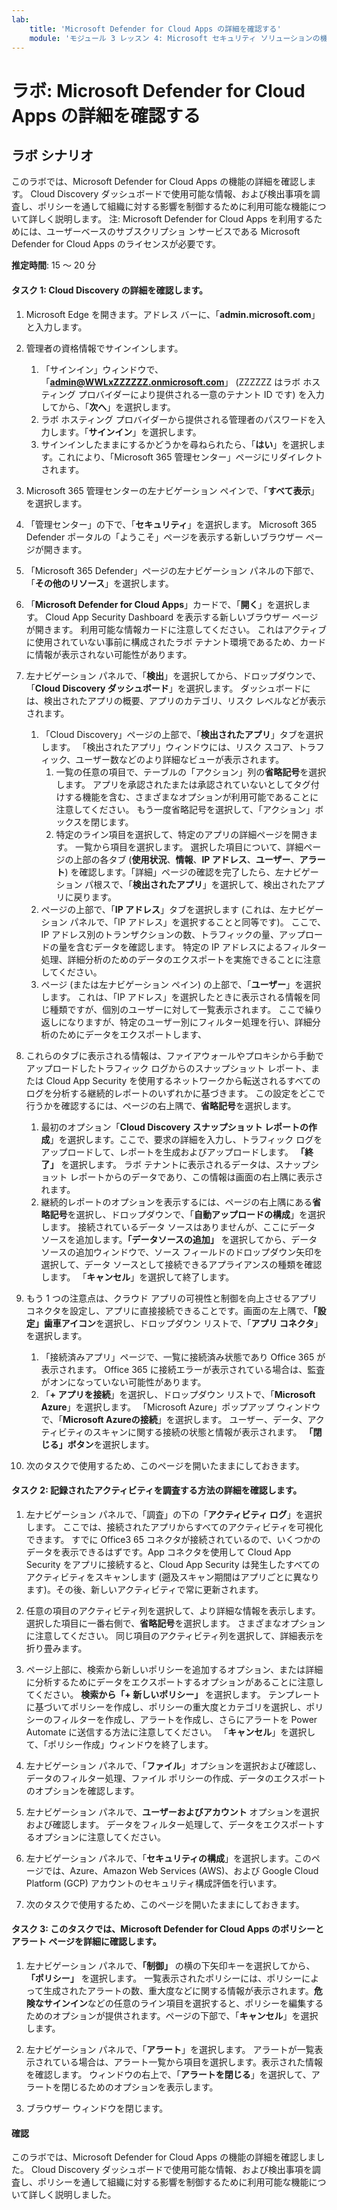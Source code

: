 ```yaml
---
lab:
    title: 'Microsoft Defender for Cloud Apps の詳細を確認する'
    module: 'モジュール 3 レッスン 4: Microsoft セキュリティ ソリューションの機能を説明する: Microsoft 365 Defender を使用した脅威に対する保護について説明する'
---
```



# ラボ: Microsoft Defender for Cloud Apps の詳細を確認する

## ラボ シナリオ
このラボでは、Microsoft Defender for Cloud Apps の機能の詳細を確認します。  Cloud Discovery ダッシュボードで使用可能な情報、および検出事項を調査し、ポリシーを通して組織に対する影響を制御するために利用可能な機能について詳しく説明します。  注:  Microsoft Defender for Cloud Apps を利用するためには、ユーザーベースのサブスクリプショ ンサービスである Microsoft Defender for Cloud Apps のライセンスが必要です。 

**推定時間**: 15 ～ 20 分

#### タスク 1: Cloud Discovery の詳細を確認します。

1.	Microsoft Edge を開きます。アドレス バーに、「**admin.microsoft.com**」と入力します。

1. 管理者の資格情報でサインインします。
    1. 「サインイン」ウィンドウで、「**admin@WWLxZZZZZZ.onmicrosoft.com**」 (ZZZZZZ はラボ ホスティング プロバイダーにより提供される一意のテナント ID です) を入力してから、「**次へ**」を選択します。
    1. ラボ ホスティング プロバイダーから提供される管理者のパスワードを入力します。「**サインイン**」を選択します。
    1. サインインしたままにするかどうかを尋ねられたら、「**はい**」を選択します。これにより、「Microsoft 365 管理センター」ページにリダイレクトされます。

1. Microsoft 365 管理センターの左ナビゲーション ペインで、「**すべて表示**」を選択します。

1. 「管理センター」の下で、「**セキュリティ**」を選択します。  Microsoft 365 Defender ポータルの「ようこそ」ページを表示する新しいブラウザー ページが開きます。  

1. 「Microsoft 365 Defender」ページの左ナビゲーション パネルの下部で、「**その他のリソース**」を選択します。

1. 「**Microsoft Defender for Cloud Apps**」カードで、「**開く**」を選択します。  Cloud App Security Dashboard を表示する新しいブラウザー ページが開きます。  利用可能な情報カードに注意してください。  これはアクティブに使用されていない事前に構成されたラボ テナント環境であるため、カードに情報が表示されない可能性があります。  

1. 左ナビゲーション パネルで、「**検出**」を選択してから、ドロップダウンで、「**Cloud Discovery ダッシュボード**」を選択します。  ダッシュボードには、検出されたアプリの概要、アプリのカテゴリ、リスク レベルなどが表示されます。  
    1. 「Cloud Discovery」ページの上部で、「**検出されたアプリ**」タブを選択します。  「検出されたアプリ」ウィンドウには、リスク スコア、トラフィック、ユーザー数などのより詳細なビューが表示されます。
        1. 一覧の任意の項目で、テーブルの「アクション」列の**省略記号**を選択します。  アプリを承認されたまたは承認されていないとしてタグ付けする機能を含む、さまざまなオプションが利用可能であることに注意してください。  もう一度省略記号を選択して、「アクション」ボックスを閉じます。
        1. 特定のライン項目を選択して、特定のアプリの詳細ページを開きます。  一覧から項目を選択します。  選択した項目について、詳細ページの上部の各タブ  (**使用状況**、**情報**、**IP アドレス**、**ユーザー**、**アラート**) を確認します。「詳細」ページの確認を完了したら、左ナビゲーション パ根スで、「**検出されたアプリ**」を選択して、検出されたアプリに戻ります。
    1. ページの上部で、「**IP アドレス**」タブを選択します (これは、左ナビゲーション パネルで、「IP アドレス」を選択することと同等です)。  ここで、IP アドレス別のトランザクションの数、トラフィックの量、アップロードの量を含むデータを確認します。  特定の IP アドレスによるフィルター処理、詳細分析のためのデータのエクスポートを実施できることに注意してください。
    1. ページ (または左ナビゲーション ペイン) の上部で、「**ユーザー**」を選択します。  これは、「IP アドレス」を選択したときに表示される情報を同じ種類ですが、個別のユーザーに対して一覧表示されます。  ここで繰り返しになりますが、特定のユーザー別にフィルター処理を行い、詳細分析のためにデータをエクスポートします、

1. これらのタブに表示される情報は、ファイアウォールやプロキシから手動でアップロードしたトラフィック ログからのスナップショット レポート、または Cloud App Security を使用するネットワークから転送されるすべてのログを分析する継続的レポートのいずれかに基づきます。  この設定をどこで行うかを確認するには、ページの右上隅で、**省略記号**を選択します。
    1. 最初のオプション「**Cloud Discovery スナップショット レポートの作成**」を選択します。ここで、要求の詳細を入力し、トラフィック ログをアップロードして、レポートを生成およびアップロードします。  **「終了」** を選択します。  ラボ テナントに表示されるデータは、スナップショット レポートからのデータであり、この情報は画面の右上隅に表示されます。
    1. 継続的レポートのオプションを表示するには、ページの右上隅にある**省略記号**を選択し、ドロップダウンで、「**自動アップロードの構成**」を選択します。  接続されているデータ ソースはありませんが、ここにデータ ソースを追加します。**「データソースの追加」** を選択してから、データ ソースの追加ウィンドウで、ソース フィールドのドロップダウン矢印を選択して、データ ソースとして接続できるアプライアンスの種類を確認します。  「**キャンセル**」を選択して終了します。

1. もう 1 つの注意点は、クラウド アプリの可視性と制御を向上させるアプリ コネクタを設定し、アプリに直接接続できることです。画面の左上隅で、**「設定」歯車アイコン**を選択し、ドロップダウン リストで、「**アプリ コネクタ**」を選択します。  
    1. 「接続済みアプリ」ページで、一覧に接続済み状態であり Office 365 が表示されます。  Office 365 に接続エラーが表示されている場合は、監査がオンになっていない可能性があります。
    1. 「**+ アプリを接続**」を選択し、ドロップダウン リストで、「**Microsoft Azure**」を選択します。  「Microsoft Azure」ポップアップ ウィンドウで、「**Microsoft Azureの接続**」を選択します。  ユーザー、データ、アクティビティのスキャンに関する接続の状態と情報が表示されます。  **「閉じる」ボタン**を選択します。

1. 次のタスクで使用するため、このページを開いたままにしておきます。

#### タスク 2: 記録されたアクティビティを調査する方法の詳細を確認します。

1. 左ナビゲーション パネルで、「調査」の下の「**アクティビティ ログ**」を選択します。  ここでは、接続されたアプリからすべてのアクティビティを可視化できます。   すでに Office3 65 コネクタが接続されているので、いくつかのデータを表示できるはずです。App コネクタを使用して Cloud App Security をアプリに接続すると、Cloud App Security は発生したすべてのアクティビティをスキャンします (遡及スキャン期間はアプリごとに異なります)。その後、新しいアクティビティで常に更新されます。  

1. 任意の項目のアクティビティ列を選択して、より詳細な情報を表示します。選択した項目に一番右側で、**省略記号**を選択します。  さまざまなオプションに注意してください。  同じ項目のアクティビティ列を選択して、詳細表示を折り畳みます。

1. ページ上部に、検索から新しいポリシーを追加するオプション、または詳細に分析するためにデータをエクスポートするオプションがあることに注意してください。  **検索から「+ 新しいポリシー」** を選択します。  テンプレートに基づいてポリシーを作成し、ポリシーの重大度とカテゴリを選択し、ポリシーのフィルターを作成し、アラートを作成し、さらにアラートを Power Automate に送信する方法に注意してください。  「**キャンセル**」を選択して、「ポリシー作成」ウィンドウを終了します。

1. 左ナビゲーション パネルで、「**ファイル**」オプションを選択および確認し、データのフィルター処理、ファイル ポリシーの作成、データのエクスポートのオプションを確認します。  

1. 左ナビゲーション パネルで、**ユーザーおよびアカウント** オプションを選択および確認します。  データをフィルター処理して、データをエクスポートするオプションに注意してください。

1. 左ナビゲーション パネルで、「**セキュリティの構成**」を選択します。このページでは、Azure、Amazon Web Services (AWS)、および Google Cloud Platform (GCP) アカウントのセキュリティ構成評価を行います。

1. 次のタスクで使用するため、このページを開いたままにしておきます。


#### タスク 3: このタスクでは、Microsoft Defender for Cloud Apps のポリシーとアラート ページを詳細に確認します。

1. 左ナビゲーション パネルで、**「制御」** の横の下矢印キーを選択してから、**「ポリシー」** を選択します。  一覧表示されたポリシーには、ポリシーによって生成されたアラートの数、重大度などに関する情報が表示されます。**危険なサインイン**などの任意のライン項目を選択すると、ポリシーを編集するためのオプションが提供されます。ページの下部で、「**キャンセル**」を選択します。 

1. 左ナビゲーション パネルで、「**アラート**」を選択します。  アラートが一覧表示されている場合は、アラート一覧から項目を選択します。表示された情報を確認します。  ウィンドウの右上で、「**アラートを閉じる**」を選択して、アラートを閉じるためのオプションを表示します。  

1. ブラウザー ウィンドウを閉じます。

#### 確認
このラボでは、Microsoft Defender for Cloud Apps の機能の詳細を確認しました。  Cloud Discovery ダッシュボードで使用可能な情報、および検出事項を調査し、ポリシーを通して組織に対する影響を制御するために利用可能な機能について詳しく説明しました。
